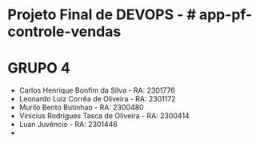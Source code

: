 # Projeto Final de DEVOPS - # app-pf-controle-vendas

# GRUPO 4
- Carlos Henrique Bonfim da Silva - RA: 2301776
- Leonardo Luiz Corrêa de Oliveira - RA: 2301172
- Murilo Bento Butinhao - RA: 2300480
- Vinicius Rodrigues Tasca de Oliveira - RA: 2300414
- Luan Juvêncio - RA: 2301446
-
